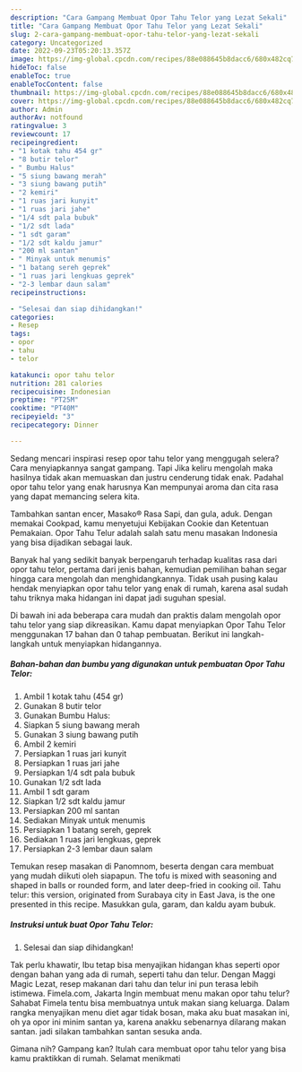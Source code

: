 ```yaml
---
description: "Cara Gampang Membuat Opor Tahu Telor yang Lezat Sekali"
title: "Cara Gampang Membuat Opor Tahu Telor yang Lezat Sekali"
slug: 2-cara-gampang-membuat-opor-tahu-telor-yang-lezat-sekali
category: Uncategorized
date: 2022-09-23T05:20:13.357Z
image: https://img-global.cpcdn.com/recipes/88e088645b8dacc6/680x482cq70/opor-tahu-telor-foto-resep-utama.jpg
hideToc: false
enableToc: true
enableTocContent: false
thumbnail: https://img-global.cpcdn.com/recipes/88e088645b8dacc6/680x482cq70/opor-tahu-telor-foto-resep-utama.jpg
cover: https://img-global.cpcdn.com/recipes/88e088645b8dacc6/680x482cq70/opor-tahu-telor-foto-resep-utama.jpg
author: Admin
authorAv: notfound
ratingvalue: 3
reviewcount: 17
recipeingredient:
- "1 kotak tahu 454 gr"
- "8 butir telor"
- " Bumbu Halus"
- "5 siung bawang merah"
- "3 siung bawang putih"
- "2 kemiri"
- "1 ruas jari kunyit"
- "1 ruas jari jahe"
- "1/4 sdt pala bubuk"
- "1/2 sdt lada"
- "1 sdt garam"
- "1/2 sdt kaldu jamur"
- "200 ml santan"
- " Minyak untuk menumis"
- "1 batang sereh geprek"
- "1 ruas jari lengkuas geprek"
- "2-3 lembar daun salam"
recipeinstructions:

- "Selesai dan siap dihidangkan!"
categories:
- Resep
tags:
- opor
- tahu
- telor

katakunci: opor tahu telor 
nutrition: 281 calories
recipecuisine: Indonesian
preptime: "PT25M"
cooktime: "PT40M"
recipeyield: "3"
recipecategory: Dinner

---
```



Sedang mencari inspirasi resep opor tahu telor yang menggugah selera? Cara menyiapkannya sangat gampang. Tapi Jika keliru mengolah maka hasilnya tidak akan memuaskan dan justru cenderung tidak enak. Padahal opor tahu telor yang enak harusnya Kan mempunyai aroma dan cita rasa yang dapat memancing selera kita.


Tambahkan santan encer, Masako® Rasa Sapi, dan gula, aduk. Dengan memakai Cookpad, kamu menyetujui Kebijakan Cookie dan Ketentuan Pemakaian. Opor Tahu Telur adalah salah satu menu masakan Indonesia yang bisa dijadikan sebagai lauk.

Banyak hal yang sedikit banyak berpengaruh terhadap kualitas rasa dari opor tahu telor, pertama dari jenis bahan, kemudian pemilihan bahan segar hingga cara mengolah dan menghidangkannya. Tidak usah pusing kalau hendak menyiapkan opor tahu telor yang enak di rumah, karena asal sudah tahu triknya maka hidangan ini dapat jadi suguhan spesial.


Di bawah ini ada beberapa cara mudah dan praktis dalam mengolah opor tahu telor yang siap dikreasikan. Kamu dapat menyiapkan Opor Tahu Telor menggunakan 17 bahan dan 0 tahap pembuatan. Berikut ini langkah-langkah untuk menyiapkan hidangannya.

<!--inarticleads1-->

##### Bahan-bahan dan bumbu yang digunakan untuk pembuatan Opor Tahu Telor:

1. Ambil 1 kotak tahu (454 gr)
1. Gunakan 8 butir telor
1. Gunakan  Bumbu Halus:
1. Siapkan 5 siung bawang merah
1. Gunakan 3 siung bawang putih
1. Ambil 2 kemiri
1. Persiapkan 1 ruas jari kunyit
1. Persiapkan 1 ruas jari jahe
1. Persiapkan 1/4 sdt pala bubuk
1. Gunakan 1/2 sdt lada
1. Ambil 1 sdt garam
1. Siapkan 1/2 sdt kaldu jamur
1. Persiapkan 200 ml santan
1. Sediakan  Minyak untuk menumis
1. Persiapkan 1 batang sereh, geprek
1. Sediakan 1 ruas jari lengkuas, geprek
1. Persiapkan 2-3 lembar daun salam


Temukan resep masakan di Panomnom, beserta dengan cara membuat yang mudah diikuti oleh siapapun. The tofu is mixed with seasoning and shaped in balls or rounded form, and later deep-fried in cooking oil. Tahu telur: this version, originated from Surabaya city in East Java, is the one presented in this recipe. Masukkan gula, garam, dan kaldu ayam bubuk. 

<!--inarticleads2-->

##### Instruksi untuk buat Opor Tahu Telor:


1. Selesai dan siap dihidangkan!

Tak perlu khawatir, Ibu tetap bisa menyajikan hidangan khas seperti opor dengan bahan yang ada di rumah, seperti tahu dan telur. Dengan Maggi Magic Lezat, resep makanan dari tahu dan telur ini pun terasa lebih istimewa. Fimela.com, Jakarta Ingin membuat menu makan opor tahu telur? Sahabat Fimela tentu bisa membuatnya untuk makan siang keluarga. Dalam rangka menyajikan menu diet agar tidak bosan, maka aku buat masakan ini, oh ya opor ini minim santan ya, karena anakku sebenarnya dilarang makan santan. jadi silakan tambahkan santan sesuka anda. 

Gimana nih? Gampang kan? Itulah cara membuat opor tahu telor yang bisa kamu praktikkan di rumah. Selamat menikmati
